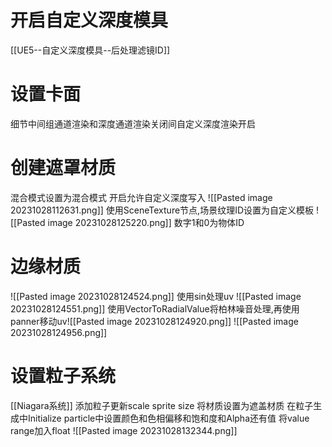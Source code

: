 # 开启自定义深度模具
[[UE5--自定义深度模具--后处理滤镜ID]]
# 设置卡面
细节中间组通道渲染和深度通道渲染关闭间自定义深度渲染开启

# 创建遮罩材质
混合模式设置为混合模式
开启允许自定义深度写入
![[Pasted image 20231028112631.png]]
使用SceneTexture节点,场景纹理ID设置为自定义模板
![[Pasted image 20231028125220.png]]
数字1和0为物体ID

# 边缘材质
![[Pasted image 20231028124524.png]]
使用sin处理uv
![[Pasted image 20231028124551.png]]
使用VectorToRadialValue将柏林噪音处理,再使用panner移动uv![[Pasted image 20231028124920.png]]
![[Pasted image 20231028124956.png]]
# 设置粒子系统
[[Niagara系统]]
添加粒子更新scale sprite size
将材质设置为遮盖材质
在粒子生成中Initialize particle中设置颜色和色相偏移和饱和度和Alpha还有值
将value range加入float
![[Pasted image 20231028132344.png]]
